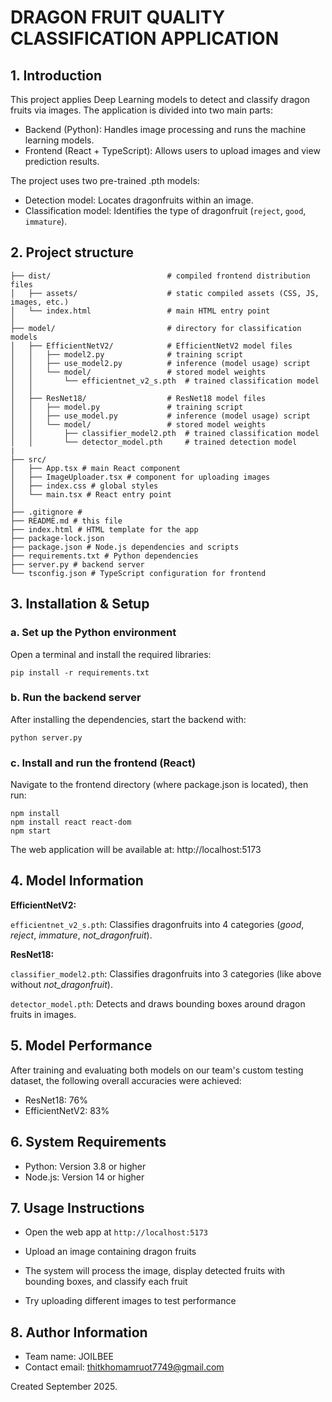 # DRAGON FRUIT QUALITY CLASSIFICATION APPLICATION
## 1. Introduction

This project applies Deep Learning models to detect and classify dragon fruits via images. The application is divided into two main parts:
- Backend (Python): Handles image processing and runs the machine learning models.
- Frontend (React + TypeScript): Allows users to upload images and view prediction results.

The project uses two pre-trained .pth models:
- Detection model: Locates dragonfruits within an image.
- Classification model: Identifies the type of dragonfruit (`reject`, `good`, `immature`).

## 2. Project structure
```
├── dist/                          # compiled frontend distribution files
│   ├── assets/                    # static compiled assets (CSS, JS, images, etc.)
│   └── index.html                 # main HTML entry point
│
├── model/                         # directory for classification models
│   ├── EfficientNetV2/            # EfficientNetV2 model files
│   │   ├── model2.py              # training script
│   │   ├── use_model2.py          # inference (model usage) script
│   │   └── model/                 # stored model weights
│   │       └── efficientnet_v2_s.pth  # trained classification model
│   │
│   ├── ResNet18/                  # ResNet18 model files
│   │   ├── model.py               # training script
│   │   ├── use_model.py           # inference (model usage) script
│   │   └── model/                 # stored model weights
│   │       ├── classifier_model2.pth  # trained classification model
│   │       └── detector_model.pth     # trained detection model
|
├── src/ 
│   ├── App.tsx # main React component
│   ├── ImageUploader.tsx # component for uploading images
│   ├── index.css # global styles
│   └── main.tsx # React entry point
│
├── .gitignore #
├── README.md # this file
├── index.html # HTML template for the app
├── package-lock.json 
├── package.json # Node.js dependencies and scripts
├── requirements.txt # Python dependencies
├── server.py # backend server
└── tsconfig.json # TypeScript configuration for frontend
```

## 3. Installation & Setup

### a. Set up the Python environment

Open a terminal and install the required libraries:

```pip install -r requirements.txt```

### b. Run the backend server

After installing the dependencies, start the backend with:

```python server.py```

### c. Install and run the frontend (React)

Navigate to the frontend directory (where package.json is located), then run:
```
npm install
npm install react react-dom
npm start
```
The web application will be available at: http://localhost:5173

## 4. Model Information

**EfficientNetV2:**

`efficientnet_v2_s.pth`: Classifies dragonfruits into 4 categories (*good*, *reject*, *immature*, *not_dragonfruit*).

**ResNet18:** 

`classifier_model2.pth`: Classifies dragonfruits into 3 categories (like above without *not_dragonfruit*).

`detector_model.pth`: Detects and draws bounding boxes around dragon fruits in images.

## 5. Model Performance

After training and evaluating both models on our team's custom testing dataset, the following overall accuracies were achieved:
- ResNet18:	76%
- EfficientNetV2:	83%

## 6. System Requirements

- Python: Version 3.8 or higher
- Node.js: Version 14 or higher

## 7. Usage Instructions

- Open the web app at `http://localhost:5173`

- Upload an image containing dragon fruits

- The system will process the image, display detected fruits with bounding boxes, and classify each fruit

- Try uploading different images to test performance

## 8. Author Information

- Team name: JOILBEE
- Contact email: thitkhomamruot7749@gmail.com

Created September 2025.
